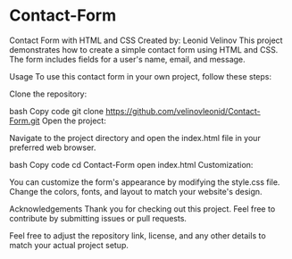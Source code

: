 # Contact-Form
Contact Form with HTML and CSS
Created by: Leonid Velinov
This project demonstrates how to create a simple contact form using HTML and CSS. The form includes fields for a user's name, email, and message.

Usage
To use this contact form in your own project, follow these steps:

Clone the repository:

bash
Copy code
git clone https://github.com/velinovleonid/Contact-Form.git
Open the project:

Navigate to the project directory and open the index.html file in your preferred web browser.

bash
Copy code
cd Contact-Form
open index.html
Customization:

You can customize the form's appearance by modifying the style.css file. Change the colors, fonts, and layout to match your website's design.

Acknowledgements
Thank you for checking out this project. Feel free to contribute by submitting issues or pull requests.

Feel free to adjust the repository link, license, and any other details to match your actual project setup.
